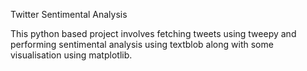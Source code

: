 Twitter Sentimental Analysis

This python based project involves fetching tweets using tweepy and performing sentimental analysis using textblob along with some visualisation using matplotlib.
